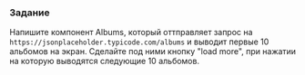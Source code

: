 ### Задание

Напишите компонент Albums, который оттправляет
запрос на `https://jsonplaceholder.typicode.com/albums` 
и выводит первые 10 альбомов на экран. 
Сделайте под ними кнопку "load more", при нажатии 
на которую выводятся следующие 10 альбомов.